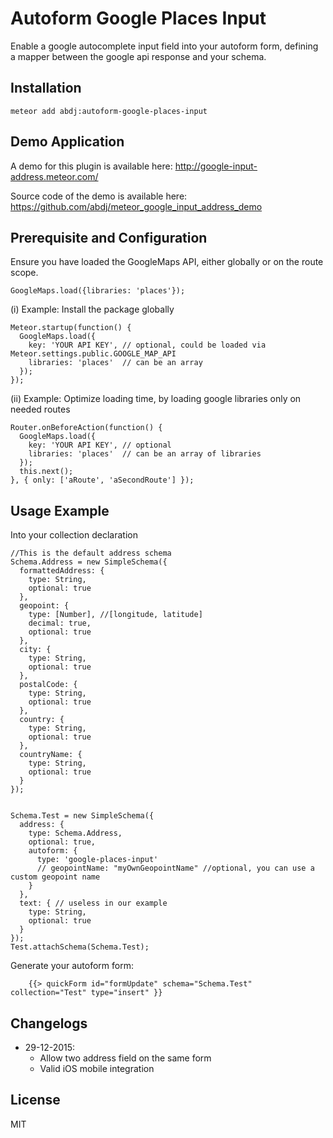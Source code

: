 # Autoform Google Places Input
Enable a google autocomplete input field into your autoform form, defining a mapper between the google api response and your schema. 

## Installation
```
meteor add abdj:autoform-google-places-input
```

## Demo Application
A demo for this plugin is available here: http://google-input-address.meteor.com/

Source code of the demo is available here: https://github.com/abdj/meteor_google_input_address_demo


## Prerequisite and Configuration
Ensure you have loaded the GoogleMaps API, either globally or on the route scope. 
```
GoogleMaps.load({libraries: 'places'});
```

(i) Example: Install the package globally
```
Meteor.startup(function() {
  GoogleMaps.load({
    key: 'YOUR API KEY', // optional, could be loaded via Meteor.settings.public.GOOGLE_MAP_API
    libraries: 'places'  // can be an array
  });
});
```

(ii) Example: Optimize loading time, by loading google libraries only on needed routes
```
Router.onBeforeAction(function() {
  GoogleMaps.load({
    key: 'YOUR API KEY', // optional
    libraries: 'places'  // can be an array of libraries
  });
  this.next();
}, { only: ['aRoute', 'aSecondRoute'] });
```


## Usage Example

Into your collection declaration
```
//This is the default address schema
Schema.Address = new SimpleSchema({
  formattedAddress: {
    type: String,
    optional: true
  },
  geopoint: {
    type: [Number], //[longitude, latitude]
    decimal: true,
    optional: true
  },
  city: {
    type: String,
    optional: true
  },
  postalCode: {
    type: String,
    optional: true
  },
  country: {
    type: String,
    optional: true
  },
  countryName: {
    type: String,
    optional: true
  }
});


Schema.Test = new SimpleSchema({
  address: {
    type: Schema.Address,
    optional: true,
    autoform: {
      type: 'google-places-input'
      // geopointName: "myOwnGeopointName" //optional, you can use a custom geopoint name
    }
  },
  text: { // useless in our example
    type: String,
    optional: true
  }
});
Test.attachSchema(Schema.Test);
```

Generate your autoform form: 
```
    {{> quickForm id="formUpdate" schema="Schema.Test" collection="Test" type="insert" }}
```


## Changelogs
  * 29-12-2015:
     * Allow two address field on the same form
     * Valid iOS mobile integration

## License 
MIT
